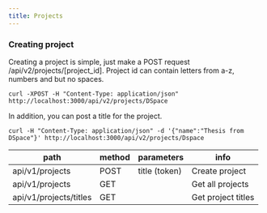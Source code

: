 ```yaml
---
title: Projects
---
```


### Creating project

Creating a project is simple, just make a POST request /api/v2/projects/[project_id]. Project id can contain letters from a-z, numbers and but no spaces.

	curl -XPOST -H "Content-Type: application/json" http://localhost:3000/api/v2/projects/DSpace
    
In addition, you can post a title for the project.  

	curl -H "Content-Type: application/json" -d '{"name":"Thesis from DSpace"}' http://localhost:3000/api/v2/projects/Dspace
    


| path                   | method | parameters    | info               |
|------------------------|--------|---------------|--------------------|
| api/v1/projects        | POST   | title (token) | Create project     |
| api/v1/projects        | GET    |               | Get all projects   |
| api/v1/projects/titles | GET    |               | Get project titles |
